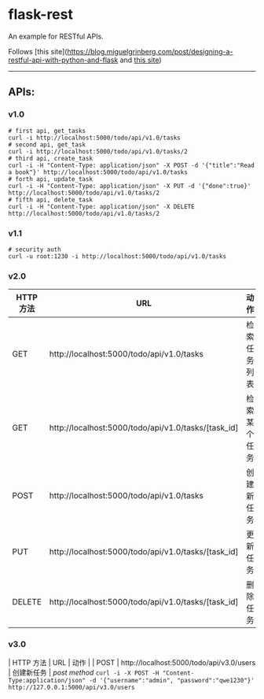 # flask-rest

An example for RESTful APIs.

Follows [this site](https://blog.miguelgrinberg.com/post/designing-a-restful-api-with-python-and-flask and [this site](http://www.pythondoc.com/flask-restful/index.html#))

---
## APIs:
### **v1.0**

```
# first api, get_tasks
curl -i http://localhost:5000/todo/api/v1.0/tasks
# second api, get_task
curl -i http://localhost:5000/todo/api/v1.0/tasks/2
# third api, create_task
curl -i -H "Content-Type: application/json" -X POST -d '{"title":"Read a book"}' http://localhost:5000/todo/api/v1.0/tasks
# forth api, update_task
curl -i -H "Content-Type: application/json" -X PUT -d '{"done":true}' http://localhost:5000/todo/api/v1.0/tasks/2
# fifth api, delete_task
curl -i -H "Content-Type: application/json" -X DELETE http://localhost:5000/todo/api/v1.0/tasks/2
```
### **v1.1**
```
# security auth
curl -u root:1230 -i http://localhost:5000/todo/api/v1.0/tasks
```
### **v2.0**
| HTTP 方法 | URL                                             | 动作         |
| --------- | ----------------------------------------------- | ------------ |
| GET       | http://localhost:5000/todo/api/v1.0/tasks           | 检索任务列表 |
| GET       | http://localhost:5000/todo/api/v1.0/tasks/[task_id] | 检索某个任务 |
| POST      | http://localhost:5000/todo/api/v1.0/tasks           | 创建新任务   |
| PUT       | http://localhost:5000/todo/api/v1.0/tasks/[task_id] | 更新任务     |
| DELETE    | http://localhost:5000/todo/api/v1.0/tasks/[task_id] | 删除任务     |

### **v3.0**
| HTTP 方法 | URL                                             | 动作         |
| POST      | http://localhost:5000/todo/api/v3.0/users           | 创建新任务   |
*post method*
`curl -i -X POST -H "Content-Type:application/json" -d '{"username":"admin", "password":"qwe1230"}' http://127.0.0.1:5000/api/v3.0/users`


